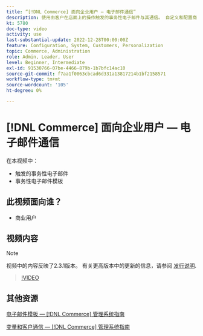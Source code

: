 ```yaml
---
title: ”[!DNL Commerce] 面向企业用户 — 电子邮件通信”
description: 使用由客户在店面上的操作触发的事务性电子邮件与其通信。 自定义和配置商店的电子邮件模板。
kt: 5780
doc-type: video
activity: use
last-substantial-update: 2022-12-28T00:00:00Z
feature: Configuration, System, Customers, Personalization
topic: Commerce, Administration
role: Admin, Leader, User
level: Beginner, Intermediate
exl-id: 91530766-07be-4466-879b-1b7bfc14ac10
source-git-commit: f7aa1f0063cbcad6d331a13817214b1bf2158571
workflow-type: tm+mt
source-wordcount: '105'
ht-degree: 0%

---
```


# [!DNL Commerce] 面向企业用户 — 电子邮件通信

在本视频中：

- 触发的事务性电子邮件
- 事务性电子邮件模板

## 此视频面向谁？

- 商业用户

## 视频内容

>[!NOTE]
>
>视频中的内容反映了2.3.1版本。 有关更高版本中的更新的信息，请参阅 [发行说明](https://experienceleague.adobe.com/docs/commerce-operations/release/notes/overview.html).

>[!VIDEO](https://video.tv.adobe.com/v/36190?quality=12&learn=on)

## 其他资源

[电子邮件模板 —  [!DNL Commerce] 管理系统指南](https://experienceleague.adobe.com/docs/commerce-admin/systems/communications/email-templates.html)

[变量和客户通信 —  [!DNL Commerce] 管理系统指南](https://experienceleague.adobe.com/docs/commerce-admin/systems/introduction.html#variables-and-customer-communications)
